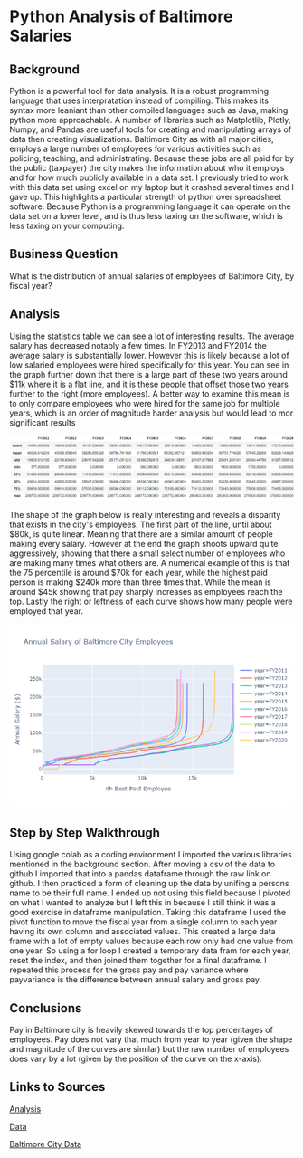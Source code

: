 # Python Analysis of Baltimore Salaries
## Background
Python is a powerful tool for data analysis. It is a robust programming language that uses interpratation instead of compiling. This makes its syntax more leaniant than other compiled languages such as Java, making python more approachable. A number of libraries such as Matplotlib, Plotly, Numpy, and Pandas are useful tools for creating and manipulating arrays of data then creating visualizations.
Baltimore City as with all major cities, employs a large number of employees for various activities such as policing, teaching, and administrating. Because these jobs are all paid for by the public (taxpayer) the city makes the information about who it employs and for how much publicly available in a data set. I previously tried to work with this data set using excel on my laptop but it crashed several times and I gave up. This highlights a particular strength of python over spreadsheet software. Because Python is a programming language it can operate on the data set on a lower level, and is thus less taxing on the software, which is less taxing on your computing. 
  
## Business Question
What is the distribution of annual salaries of employees of Baltimore City, by fiscal year?

## Analysis
Using the statistics table we can see a lot of interesting results. The average salary has decreased notably a few times. In FY2013 and FY2014 the average salary is substantially lower. However this is likely because a lot of low salaried employees were hired specifically for this year. You can see in the graph further down that there is a large part of these two years around $11k where it is a flat line, and it is these people that offset those two years further to the right (more employees). A better way to examine this mean is to only compare employees who were hired for the same job for multiple years, which is an order of magnitude harder analysis but would lead to mor significant results

![alt text](https://github.com/cmclane1/Python_Analysis_of_Baltimore_Salaries/blob/main/Stats_table_Bmore_salaries.png)

The shape of the graph below is really interesting and reveals a disparity that exists in the city's employees. The first part of the line, until about $80k, is quite linear. Meaning that there are a similar amount of people making every salary. However at the end the graph shoots upward quite aggressively, showing that there a small select number of employees who are making many times what others are. A numerical example of this is that the 75 percentile is around $70k for each year, while the highest paid person is making $240k more than three times that. While the mean is around $45k showing that pay sharply increases as employees reach the top. Lastly the right or leftness of each curve shows how many people were employed that year.

![alt text](https://github.com/cmclane1/Python_Analysis_of_Baltimore_Salaries/blob/main/Annual%20Salary%20of%20Baltimore%20Employees.png)

## Step by Step Walkthrough
Using google colab as a coding environment I imported the various libraries mentioned in the background section. After moving a csv of the data to github I imported that into a pandas dataframe through the raw link on github. I then practiced a form of cleaning up the data by unifing a persons name to be their full name. I ended up not using this field because I pivoted on what I wanted to analyze but I left this in because I still think it was a good exercise in dataframe manipulation. Taking this dataframe I used the pivot function to move the fiscal year from a single column to each year having its own column and associated values. This created a large data frame with a lot of empty values because each row only had one value from one year. So using a for loop I created a temporary data fram for each year, reset the index, and then joined them together for a final dataframe. I repeated this process for the gross pay and pay variance where payvariance is the difference between annual salary and gross pay. 
  
## Conclusions
Pay in Baltimore city is heavily skewed towards the top percentages of employees. Pay does not vary that much from year to year (given the shape and magnitude of the curves are similar) but the raw number of employees does vary by a lot (given by the position of the curve on the x-axis).
  
## Links to Sources
[Analysis](https://github.com/cmclane1/comparing-baltimore-bristol-county-household-income/blob/main/Baltimor-Bristol-Analysis.xlsx)

[Data](https://github.com/cmclane1/Python_Analysis_of_Baltimore_Salaries/blob/main/Baltimore_Employee_Salaries%20(1).csv)

[Baltimore City Data](https://data.baltimorecity.gov/datasets/baltimore-employee-salaries/data)
